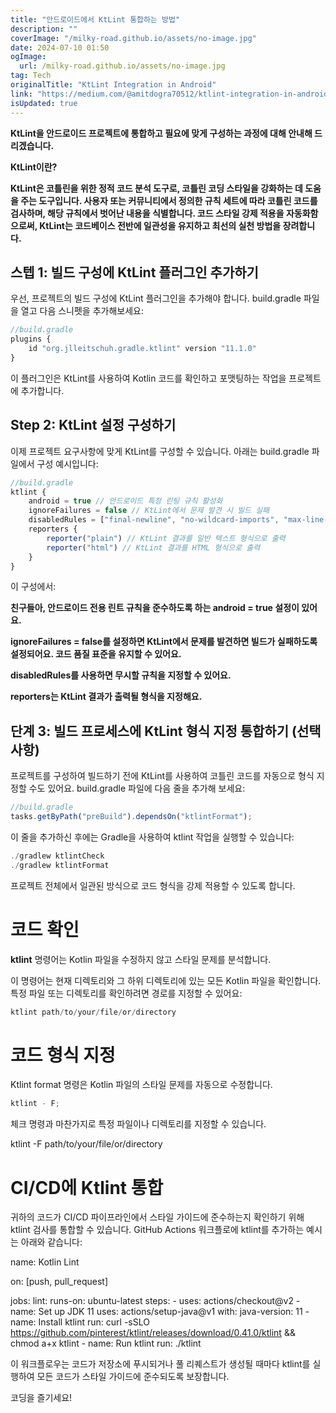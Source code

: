 ```yaml
---
title: "안드로이드에서 KtLint 통합하는 방법"
description: ""
coverImage: "/milky-road.github.io/assets/no-image.jpg"
date: 2024-07-10 01:50
ogImage:
  url: /milky-road.github.io/assets/no-image.jpg
tag: Tech
originalTitle: "KtLint Integration in Android"
link: "https://medium.com/@amitdogra70512/ktlint-integration-in-android-952049b9d17d"
isUpdated: true
---
```


**KtLint을 안드로이드 프로젝트에 통합하고 필요에 맞게 구성하는 과정에 대해 안내해 드리겠습니다.**

**KtLint이란?**

**KtLint은 코틀린을 위한 정적 코드 분석 도구로, 코틀린 코딩 스타일을 강화하는 데 도움을 주는 도구입니다. 사용자 또는 커뮤니티에서 정의한 규칙 세트에 따라 코틀린 코드를 검사하며, 해당 규칙에서 벗어난 내용을 식별합니다. 코드 스타일 강제 적용을 자동화함으로써, KtLint는 코드베이스 전반에 일관성을 유지하고 최선의 실천 방법을 장려합니다.**

<div class="content-ad"></div>

## 스텝 1: 빌드 구성에 KtLint 플러그인 추가하기

우선, 프로젝트의 빌드 구성에 KtLint 플러그인을 추가해야 합니다. build.gradle 파일을 열고 다음 스니펫을 추가해보세요:

```js
//build.gradle
plugins {
    id "org.jlleitschuh.gradle.ktlint" version "11.1.0"
}
```

이 플러그인은 KtLint를 사용하여 Kotlin 코드를 확인하고 포맷팅하는 작업을 프로젝트에 추가합니다.

<div class="content-ad"></div>

## Step 2: KtLint 설정 구성하기

이제 프로젝트 요구사항에 맞게 KtLint를 구성할 수 있습니다. 아래는 build.gradle 파일에서 구성 예시입니다:

```js
//build.gradle
ktlint {
    android = true // 안드로이드 특정 린팅 규칙 활성화
    ignoreFailures = false // KtLint에서 문제 발견 시 빌드 실패
    disabledRules = ["final-newline", "no-wildcard-imports", "max-line-length"] // 무시할 규칙 지정
    reporters {
        reporter("plain") // KtLint 결과를 일반 텍스트 형식으로 출력
        reporter("html") // KtLint 결과를 HTML 형식으로 출력
    }
}
```

이 구성에서:

<div class="content-ad"></div>

**친구들아, 안드로이드 전용 린트 규칙을 준수하도록 하는 android = true 설정이 있어요.**

**ignoreFailures = false를 설정하면 KtLint에서 문제를 발견하면 빌드가 실패하도록 설정되어요. 코드 품질 표준을 유지할 수 있어요.**

**disabledRules를 사용하면 무시할 규칙을 지정할 수 있어요.**

**reporters는 KtLint 결과가 출력될 형식을 지정해요.**

## 단계 3: 빌드 프로세스에 KtLint 형식 지정 통합하기 (선택 사항)

프로젝트를 구성하여 빌드하기 전에 KtLint를 사용하여 코틀린 코드를 자동으로 형식 지정할 수도 있어요. build.gradle 파일에 다음 줄을 추가해 보세요:

```js
//build.gradle
tasks.getByPath("preBuild").dependsOn("ktlintFormat");
```

<div class="content-ad"></div>

이 줄을 추가하신 후에는 Gradle을 사용하여 ktlint 작업을 실행할 수 있습니다:

```js
./gradlew ktlintCheck
./gradlew ktlintFormat
```

프로젝트 전체에서 일관된 방식으로 코드 형식을 강제 적용할 수 있도록 합니다.

# 코드 확인

<div class="content-ad"></div>

**ktlint** 명령어는 Kotlin 파일을 수정하지 않고 스타일 문제를 분석합니다.

이 명령어는 현재 디렉토리와 그 하위 디렉토리에 있는 모든 Kotlin 파일을 확인합니다. 특정 파일 또는 디렉토리를 확인하려면 경로를 지정할 수 있어요:

```js
ktlint path/to/your/file/or/directory
```

<div class="content-ad"></div>

# 코드 형식 지정

Ktlint format 명령은 Kotlin 파일의 스타일 문제를 자동으로 수정합니다.

```js
ktlint - F;
```

체크 명령과 마찬가지로 특정 파일이나 디렉토리를 지정할 수 있습니다.

<div class="content-ad"></div>

ktlint -F path/to/your/file/or/directory

# CI/CD에 Ktlint 통합

귀하의 코드가 CI/CD 파이프라인에서 스타일 가이드에 준수하는지 확인하기 위해 ktlint 검사를 통합할 수 있습니다. GitHub Actions 워크플로에 ktlint를 추가하는 예시는 아래와 같습니다:

name: Kotlin Lint

on: [push, pull_request]

jobs:
lint:
runs-on: ubuntu-latest
steps: - uses: actions/checkout@v2 - name: Set up JDK 11
uses: actions/setup-java@v1
with:
java-version: 11 - name: Install ktlint
run: curl -sSLO https://github.com/pinterest/ktlint/releases/download/0.41.0/ktlint && chmod a+x ktlint - name: Run ktlint
run: ./ktlint

<div class="content-ad"></div>

이 워크플로우는 코드가 저장소에 푸시되거나 풀 리퀘스트가 생성될 때마다 ktlint를 실행하여 모든 코드가 스타일 가이드에 준수되도록 보장합니다.

코딩을 즐기세요!
